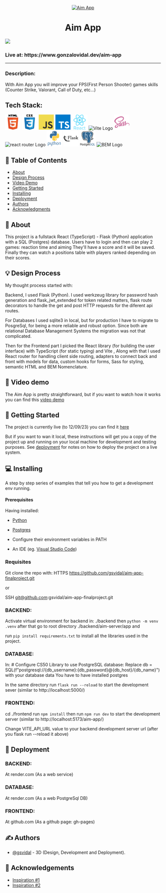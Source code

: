 <p align="center">
  <a href="https://www.gonzalovidal.dev/aim-app" rel="noopener">
    <img width=200px height=200px src="https://i.postimg.cc/ncFbrPCD/aim-logo-trans.png" alt="Aim App">
  </a>
</p>

<h1 align="center">Aim App</h1>
<a href="https://www.gonzalovidal.dev/aim-app">
  <img src="https://i.postimg.cc/zXdy7sHM/aim-app.gif" width="700">
</a> 
<h3>Live at: https://www.gonzalovidal.dev/aim-app</h3>

---

<h3 align="left">Description:</h3>
<p align="left"> With Aim App you will improve your FPS(First Person Shooter) games skills (Counter Strike, Valorant, Call of Duty, etc...)
</p>

## Tech Stack:

<img src="https://raw.githubusercontent.com/devicons/devicon/55609aa5bd817ff167afce0d965585c92040787a/icons/html5/html5-original-wordmark.svg" alt="html5 Logo" width="50" height="50"/> 
<img src="https://raw.githubusercontent.com/devicons/devicon/55609aa5bd817ff167afce0d965585c92040787a/icons/css3/css3-original-wordmark.svg" alt="css3 Logo" width="50" height="50"/>
<img src="https://raw.githubusercontent.com/devicons/devicon/55609aa5bd817ff167afce0d965585c92040787a/icons/javascript/javascript-original.svg" alt="Javascript Logo" width="50" height="50"/>
<img src="https://raw.githubusercontent.com/devicons/devicon/55609aa5bd817ff167afce0d965585c92040787a/icons/typescript/typescript-original.svg" alt="Typescript Logo" width="50" height="50"/>
<img src="https://raw.githubusercontent.com/devicons/devicon/55609aa5bd817ff167afce0d965585c92040787a/icons/react/react-original-wordmark.svg" alt="react Logo" width="50" height="50"/>
<img src="https://vitejs.dev/logo.svg" alt="Vite Logo" width="50" height="50"/>
<img src="https://raw.githubusercontent.com/devicons/devicon/55609aa5bd817ff167afce0d965585c92040787a/icons/sass/sass-original.svg" alt="Sass Logo" width="50" height="50"/>
<img src="https://reactrouter.com/_brand/react-router-stacked-color.png" alt="react router Logo" width="90" height="50"/>
<img src="https://raw.githubusercontent.com/devicons/devicon/55609aa5bd817ff167afce0d965585c92040787a/icons/python/python-original-wordmark.svg" alt="Python Logo" width="50" height="50"/>
<img src="https://raw.githubusercontent.com/devicons/devicon/55609aa5bd817ff167afce0d965585c92040787a/icons/flask/flask-original-wordmark.svg" alt="Flask Logo" width="50" height="50"/>
<img src="https://raw.githubusercontent.com/devicons/devicon/55609aa5bd817ff167afce0d965585c92040787a/icons/postgresql/postgresql-original-wordmark.svg" alt="Python Logo" width="50" height="50"/>
<img src="https://devopedia.org/images/article/152/3612.1549627952.png" alt="BEM Logo" width="50" height="50" />

## 📝 Table of Contents

- [About](#about)
- [Design Process](#design_process)
- [Video Demo](#video_demo)
- [Getting Started](#getting_started)
- [Installing](#installing)
- [Deployment](#deployment)
- [Authors](#authors)
- [Acknowledgments](#acknowledgement)

## 🧐 About <a name = "about"></a>

This project is a fullstack React (TypeScript) - Flask (Python) application with a SQL (Postgres) database.
Users have to login and then can play 2 games: reaction time and aiming
They'll have a score and it will be saved.
Finally they can watch a positions table with players ranked depending on their scores.

## 💡 Design Process <a name = "design_process"></a>

My thought process started with:

Backend, I used Flask (Python). I used werkzeug library for password hash generation and flask_jwt_extended for token related matters, flask route decorators to handle the get and post HTTP requests for the diferent api routes.

For Databases I used sqlite3 in local, but for production I have to migrate to PosgreSql, for being a more reliable and robust option. Since both are relational Database Management Systems the migration was not that complicated.

Then for the Frontend part I picked the React library (for building the user interface) with TypeScript (for static typing) and Vite , Along with that I used React router for handling client side routing, adapters to connect back and front with models for data, custom hooks for forms, Sass for styling, semantic HTML and BEM Nomenclature.

## 🎥 Video demo <a name = "video_demo"></a>

The Aim App is pretty straightforward, but if you want to watch how it works you can find this [video demo](https://youtu.be/u3DSFnG-oLk)

## 🏁 Getting Started <a name = "getting_started"></a>

The project is currently live (to 12/09/23) you can find it [here](https://www.gonzalovidal.dev/aim-app)

But if you want to wan it local, these instructions will get you a copy of the project up and running on your local machine for development and testing purposes. See [deployment](#deployment) for notes on how to deploy the project on a live system.

## 💻 Installing <a name = "installing"></a>

A step by step series of examples that tell you how to get a development env running.

#### Prerequisites

Having installed:

- [Python](https://www.python.org/downloads/)

- [Postgres](https://www.postgresql.org/download/)

- Configure their environment variables in PATH

- An IDE (eg. [Visual Studio Code](https://code.visualstudio.com/))

### Requisites

Git clone the repo with:
HTTPS
https://github.com/gsvidal/aim-app-finalproject.git

or

SSH
git@github.com:gsvidal/aim-app-finalproject.git

### BACKEND:

Activate virtual environment for backend in:
./backend
then
`python -m venv .venv`
after that go to root directory
./backend/aim-server/app
and

run `pip install requirements.txt` to install all the libraries used in the project.

### DATABASE:

In: # Configure CS50 Library to use PostgreSQL database:
Replace db = SQL(f"postgresql://{db_username}:{db_password}@{db_host}/{db_name}")
with your database data
You have to have installed postgres

In the same directory run `flask run --reload` to start the development sever (similar to http://localhost:5000/)

### FRONTEND:

cd ./frontend
run `npm install`
then
run `npm run dev` to start the development server (similar to http://localhost:5173/aim-app/)

Change VITE_API_URL value to your backend development server url (after you flask run --reload it above)

## 🚀 Deployment <a name = "deployment"></a>

### BACKEND:

At render.com (As a web service)

### DATABASE:

At render.com (As a web PostgreSql DB)

### FRONTEND:

At github.com (As a github page: gh-pages)

## ✍️ Authors <a name = "authors"></a>

- [@gsvidal](https://github.com/gsvidal) - 3D (Design, Development and Deployment).

## 🎉 Acknowledgements <a name = "acknowledgement"></a>

- [Inspiration #1](https://humanbenchmark.com/)
- [Inspiration #2](https://aimlab.gg/)

